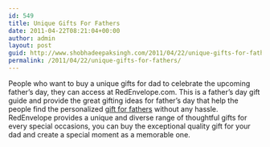 ```yaml
---
id: 549
title: Unique Gifts For Fathers
date: 2011-04-22T08:21:04+00:00
author: admin
layout: post
guid: http://www.shobhadeepaksingh.com/2011/04/22/unique-gifts-for-fathers/
permalink: /2011/04/22/unique-gifts-for-fathers/
---
```

People who want to buy a unique gifts for dad to celebrate the upcoming father&#8217;s day, they can access at RedEnvelope.com. This is a father&#8217;s day gift guide and provide the great gifting ideas for father&#8217;s day that help the people find the personalized [gift for fathers](http://www.redenvelope.com/gift-guides/fathers-day-gift-guide.aspx) without any hassle. RedEnvelope provides a unique and diverse range of thoughtful gifts for every special occasions, you can buy the exceptional quality gift for your dad and create a special moment as a memorable one.